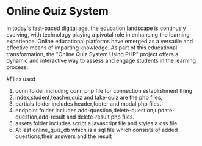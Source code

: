 
# Online Quiz System
In today's fast-paced digital age, the education landscape is continusly evolving, with technology playing a pivotal role in enhancing the learning experience. Online educational platforms have emerged as a versatile and effective means of imparting knowledge. As part of this educational transformation, the "Online Quiz System Using PHP" project offers a dynamic and interactive way to assess and engage students in the learning process.

#Files used 

1. conn folder including conn php file for connection establishment thing
2. index,student,teacher,quiz and take-quiz are the php files,
3. partials folder includes header,footer and modal php files.
4. endpoint folder includes add-question,delete-question,update-question,add-result and delete-result php files.
5. assets folder includes script a javascript file and styles a css file
6. At last online_quiz_db which is a sql file which consists of added questions,their answers and the result

